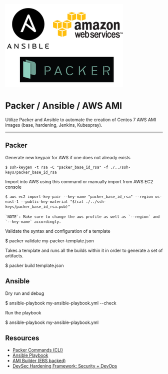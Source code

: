 ![Packer - Ansible - AWS AMI](aws_ansible_pacer.png)

# Packer / Ansible / AWS AMI

Utilize Packer and Ansible to automate the creation of Centos 7 AWS AMI images (base, hardening, Jenkins, Kubespray).

---

## Packer

Generate new keypair for AWS if one does not already exists

    $ ssh-keygen -t rsa -C "packer_base_id_rsa" -f ./../ssh-keys/packer_base_id_rsa

Import into AWS using this command or manually import from AWS EC2 console

    $ aws ec2 import-key-pair --key-name "packer_base_id_rsa" --region us-east-1 --public-key-material "$(cat ./../ssh-keys/packer_base_id_rsa.pub)"

    `NOTE`: Make sure to change the aws profile as well as `--region` and `--key-name` accordingly.

Validate the syntax and configuration of a template

  $ packer validate my-packer-template.json

Takes a template and runs all the builds within it in order to generate a set of artifacts.

  $ packer build template.json

## Ansible

Dry run and debug

  $ ansible-playbook my-ansible-playbook.yml --check

Run the playbook

  $ ansible-playbook my-ansible-playbook.yml

## Resources

* [Packer Commands (CLI)](https://www.packer.io/docs/commands/index.html)
* [Ansible Playbook](https://docs.ansible.com/ansible/latest/cli/ansible-playbook.html)
* [AMI Builder (EBS backed)](https://www.packer.io/docs/builders/amazon-ebs.html)
* [DevSec Hardening Framework: Security + DevOps](https://dev-sec.io/)
